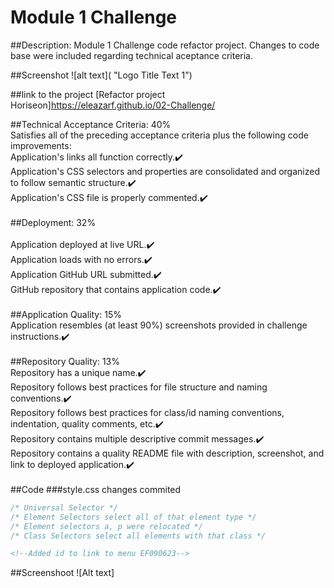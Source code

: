 # Module 1 Challenge

##Description:
Module 1 Challenge code refactor project. Changes to code base were included regarding technical aceptance criteria.

##Screenshot
![alt text]( "Logo Title Text 1")

##link to the project
[Refactor project Horiseon]https://eleazarf.github.io/02-Challenge/

##Technical Acceptance Criteria: 40%
<br>
Satisfies all of the preceding acceptance criteria plus the following code improvements:<br>
Application's links all function correctly.✔️<br>
Application's CSS selectors and properties are consolidated and organized to follow semantic structure.✔️<br>
Application's CSS file is properly commented.✔️<br>
<br>
##Deployment: 32%<br>
<br>
Application deployed at live URL.✔️<br>
Application loads with no errors.✔️<br>
Application GitHub URL submitted.✔️<br>
GitHub repository that contains application code.✔️<br>
<br>
##Application Quality: 15%<br>
Application resembles (at least 90%) screenshots provided in challenge instructions.✔️<br>
<br>
##Repository Quality: 13%<br>
Repository has a unique name.✔️<br>
Repository follows best practices for file structure and naming conventions.✔️<br>
Repository follows best practices for class/id naming conventions, indentation, quality comments, etc.✔️<br>
Repository contains multiple descriptive commit messages.✔️<br>
Repository contains a quality README file with description, screenshot, and link to deployed application.✔️<br>
<br>
##Code
###style.css changes commited
```CSS
/* Universal Selector */
/* Element Selectors select all of that element type */
/* Element selectors a, p were relocated */
/* Class Selectors select all elements with that class */
```
```html changes commited
<!--Added id to link to menu EF090623-->
```
##Screenshoot
![Alt text]